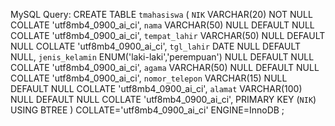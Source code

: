 MySQL Query:
CREATE TABLE `tmahasiswa` (
    `NIK` VARCHAR(20) NOT NULL COLLATE 'utf8mb4_0900_ai_ci',
    `nama` VARCHAR(50) NULL DEFAULT NULL COLLATE 'utf8mb4_0900_ai_ci',
    `tempat_lahir` VARCHAR(50) NULL DEFAULT NULL COLLATE 'utf8mb4_0900_ai_ci',
    `tgl_lahir` DATE NULL DEFAULT NULL,
    `jenis_kelamin` ENUM('laki-laki','perempuan') NULL DEFAULT NULL COLLATE 'utf8mb4_0900_ai_ci',
    `agama` VARCHAR(50) NULL DEFAULT NULL COLLATE 'utf8mb4_0900_ai_ci',
    `nomor_telepon` VARCHAR(15) NULL DEFAULT NULL COLLATE 'utf8mb4_0900_ai_ci',
    `alamat` VARCHAR(100) NULL DEFAULT NULL COLLATE 'utf8mb4_0900_ai_ci',
    PRIMARY KEY (`NIK`) USING BTREE
)
COLLATE='utf8mb4_0900_ai_ci'
ENGINE=InnoDB
;
